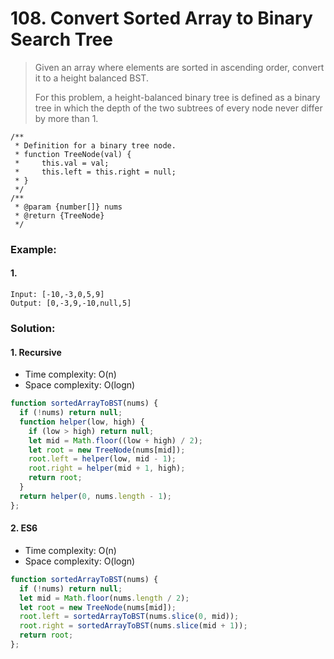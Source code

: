 # 108. Convert Sorted Array to Binary Search Tree

> Given an array where elements are sorted in ascending order, convert it to a height balanced BST.
>
> For this problem, a height-balanced binary tree is defined as a binary tree in which the depth of the two subtrees of every node never differ by more than 1.

```
/**
 * Definition for a binary tree node.
 * function TreeNode(val) {
 *     this.val = val;
 *     this.left = this.right = null;
 * }
 */
/**
 * @param {number[]} nums
 * @return {TreeNode}
 */
```

### Example:

#### 1.

```
Input: [-10,-3,0,5,9]
Output: [0,-3,9,-10,null,5]
```

### Solution:

#### 1. Recursive

- Time complexity: O(n)
- Space complexity: O(logn)

```javascript
function sortedArrayToBST(nums) {
  if (!nums) return null;
  function helper(low, high) {
    if (low > high) return null;
    let mid = Math.floor((low + high) / 2);
    let root = new TreeNode(nums[mid]);
    root.left = helper(low, mid - 1);
    root.right = helper(mid + 1, high);
    return root;
  }
  return helper(0, nums.length - 1);
};
```

#### 2. ES6

- Time complexity: O(n)
- Space complexity: O(logn)

```javascript
function sortedArrayToBST(nums) {
  if (!nums) return null;
  let mid = Math.floor(nums.length / 2);
  let root = new TreeNode(nums[mid]);
  root.left = sortedArrayToBST(nums.slice(0, mid));
  root.right = sortedArrayToBST(nums.slice(mid + 1));
  return root;
};
```
